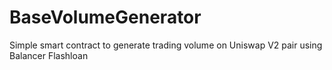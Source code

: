 # BaseVolumeGenerator
Simple smart contract to generate trading volume on Uniswap V2 pair using Balancer Flashloan
